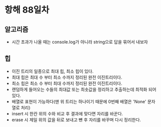 # 항해 88일차

## 알고리즘

- 시간 초과가 나올 때는 console.log가 아니라 string으로 답을 묶어서 내보자

## 힙

- 이진 트리의 일종으로 최대 힙, 최소 힙이 있다.
- 최대 힙은 최대 수 부터 최소 수까지 정리된 완전 이진트리이다.
- 최소 힙은 최소 수 부터 최대 수까지 정리된 완전 이진트리이다.
- 랜덤하게 들어오는 수들의 최대값 또는 최솟값을 정리하고 추출하는데 최적화 되어있다.
- 배열로 표현이 가능하다(맨 위 트리는 하나이기 때문에 0번째 배열은 'None' 문자열로 처리)
- insert 시 한칸 위의 수와 비교 후 결과에 맞다면 자리를 바꾼다.
- erase 시 제일 위의 값을 뒤로 보내고 뺸 후 자리를 바꾸며 다시 정리한다.
